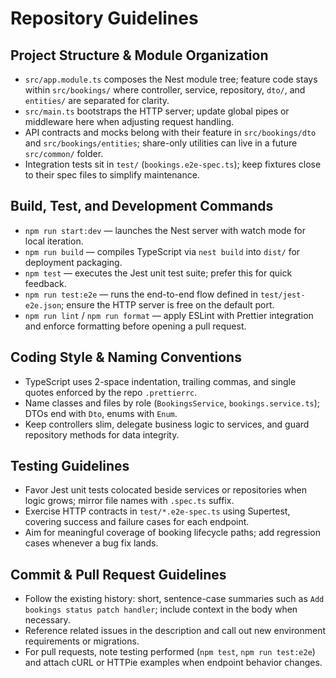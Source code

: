 # Repository Guidelines

## Project Structure & Module Organization
- `src/app.module.ts` composes the Nest module tree; feature code stays within `src/bookings/` where controller, service, repository, `dto/`, and `entities/` are separated for clarity.
- `src/main.ts` bootstraps the HTTP server; update global pipes or middleware here when adjusting request handling.
- API contracts and mocks belong with their feature in `src/bookings/dto` and `src/bookings/entities`; share-only utilities can live in a future `src/common/` folder.
- Integration tests sit in `test/` (`bookings.e2e-spec.ts`); keep fixtures close to their spec files to simplify maintenance.

## Build, Test, and Development Commands
- `npm run start:dev` — launches the Nest server with watch mode for local iteration.
- `npm run build` — compiles TypeScript via `nest build` into `dist/` for deployment packaging.
- `npm test` — executes the Jest unit test suite; prefer this for quick feedback.
- `npm run test:e2e` — runs the end-to-end flow defined in `test/jest-e2e.json`; ensure the HTTP server is free on the default port.
- `npm run lint` / `npm run format` — apply ESLint with Prettier integration and enforce formatting before opening a pull request.

## Coding Style & Naming Conventions
- TypeScript uses 2-space indentation, trailing commas, and single quotes enforced by the repo `.prettierrc`.
- Name classes and files by role (`BookingsService`, `bookings.service.ts`); DTOs end with `Dto`, enums with `Enum`.
- Keep controllers slim, delegate business logic to services, and guard repository methods for data integrity.

## Testing Guidelines
- Favor Jest unit tests colocated beside services or repositories when logic grows; mirror file names with `.spec.ts` suffix.
- Exercise HTTP contracts in `test/*.e2e-spec.ts` using Supertest, covering success and failure cases for each endpoint.
- Aim for meaningful coverage of booking lifecycle paths; add regression cases whenever a bug fix lands.

## Commit & Pull Request Guidelines
- Follow the existing history: short, sentence-case summaries such as `Add bookings status patch handler`; include context in the body when necessary.
- Reference related issues in the description and call out new environment requirements or migrations.
- For pull requests, note testing performed (`npm test`, `npm run test:e2e`) and attach cURL or HTTPie examples when endpoint behavior changes.
